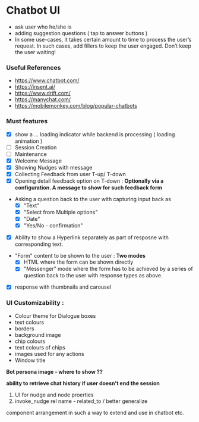 # Chatbot UI 

- ask user who he/she is
- adding suggestion questions ( tap to answer buttons )
- In some use-cases, it takes certain amount to time to process the user’s request. In such cases, add fillers to keep the user engaged. Don’t keep the user waiting!

### Useful References
- https://www.chatbot.com/
- https://insent.ai/
- https://www.drift.com/
- https://manychat.com/
- https://mobilemonkey.com/blog/popular-chatbots


### Must features
- [x] show a ... loading indicator while backend is processing ( loading animation )
- [ ] Session Creation
- [ ] Maintenance
- [x] Welcome Message
- [x] Showing Nudges with message
- [x] Collecting Feedback from user T-up/ T-down
- [x] Opening detail feedback option on T-down : **Optionally via a configuration. A message to show for such feedback form**
- Asking a question back to the user with capturing input back as 
  - [x] "Text"
  - [x] "Select from Multiple options"
  - [x] "Date"
  - [x] "Yes/No - confirmation" 
- [x] Ability to show a Hyperlink separately as part of resposne with corresponding text. 
- "Form" content to be shown to the user : **Two modes**
    - [x] HTML where the form can be shown directly
    - [x] "Messenger" mode where the form has to be achieved by a series of question back to the user with response types as above. 
- [x] response with thumbnails and carousel


### UI Customizability : 
- Colour theme for Dialogue boxes
- text colours
- borders
- background image
- chip colours
- text colours of chips
- images used for any actions
- Window title


**Bot persona image - where to show ??**

**ability to retrieve chat history if user doesn't end the session**


1. UI for nudge and node proerties
2. invoke_nudge rel name - related_to / better generalize 



component arrangement in such a way to extend and use in chatbot etc.
